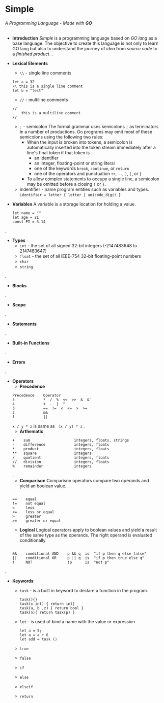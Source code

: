 # Simple
###### A Programming Language - Made with **GO**

- **Introduction**
    *Simple* is a  programming language based on *GO lang* as a base language.
    The objective to create this language is not only to learn GO lang but also to understand the journey of *idea* from *source code* to a *finished product*.
.

- **Lexical Elements**
    - `\\` - single line comments
    ```
    let a = 32
    \\ this is a single line comment
    let b = "test"
    ```
    - `//` - multiline comments
    ```
    //
        this is a multiline comment
    //
    ```
    - `;` - semicolon
        The formal grammar uses semicolons `;` as terminators in a number of productions. Go programs may omit most of these semicolons using the following two rules:
        - When the input is broken into tokens, a semicolon is automatically inserted into the token stream immediately after a line's final token if that token is
            - an identifier
            - an integer, floating-point or string literal
            - one of the keywords `break`, `continue`, or `return`
            - one of the operators and punctuation `++`, `--`, `)`, `]`, or `}`
        - To allow complex statements to occupy a single line, a semicolon may
        be omitted before a closing `)` or `}`.
    - indentifier - name program entities such as variables and types.
    `identifier = letter { letter | unicode_digit }`

- **Variables**
    A variable is a storage location for holding a value.
    ```
    let name = ""
    let age = 21
    const PI = 3.14
    ```
.

- **Types**
    - `int` - the set of all signed 32-bit integers (-2147483648 to 2147483647)
    - `float` - the set of all IEEE-754 32-bit floating-point numbers
    - `char`
    - `string`

.

- **Blocks**

.

- **Scope**

.

- **Statements**

.

- **Built-in Functions**

.

- **Errors**

.
- **Operators**
    - **Precedence**
    ```
    Precedence    Operator
    5             *  /  %  <<  >>  &  &`
    4             +  -  |  ^
    3             ==  !=  <  <=  >  >=
    2             &&
    1             ||
    ```
    `x / y * z` is same as ` (x / y) * z`
        .
    - **Arthematic**
    ```
    +    sum                    integers, floats, strings
    -    difference             integers, floats
    *    product                integers, floats
    **   square                 integers
    /    quotient               integers, floats
    //   division               integers, floats
    %    remainder              integers
    ```
    .
    - **Comparison**
    Comparison operators compare two operands and yield an boolean value.
    ```

    ==    equal
    !=    not equal
    <     less
    <=    less or equal
    >     greater
    >=    greater or equal
    ```
    - **Logical**
    Logical operators apply to boolean values and yield a result of the same type as the operands. The right operand is evaluated conditionally.
    ```

    &&    conditional AND    p && q  is  "if p then q else false"
    ||    conditional OR     p || q  is  "if p then true else q"
    !     NOT                !p      is  "not p"
    ```
.

- **Keywords**
    - `task` - is a built in keyword to declare a function in the program.

        ```
        task(){}
        task(x int) { return int}
        task(a, b ,z) { return bool }
        task(n){ return task(p) }
        ```
    - `let` - is used of bind a name with the value or expression
        ```
        let a = 5;
        let a = a + 6
        let add = task ()
        ```
    - `true`
    - `false`
    - `if`
    - `else`
    - `elseif`
    - `return`
